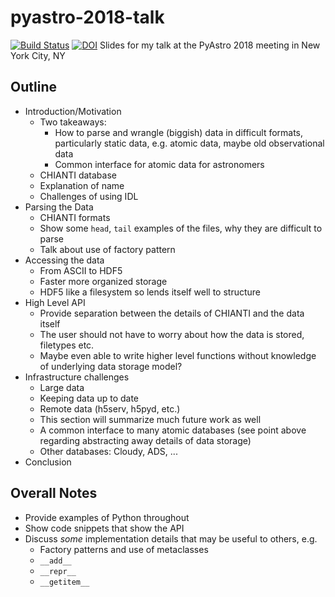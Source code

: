# pyastro-2018-talk
[![Build Status](https://travis-ci.org/wtbarnes/pyastro-2018-talk.svg?branch=master)](https://travis-ci.org/wtbarnes/pyastro-2018-talk)
[![DOI](https://zenodo.org/badge/DOI/10.5281/zenodo.1249002.svg)](https://doi.org/10.5281/zenodo.1249002)
Slides for my talk at the PyAstro 2018 meeting in New York City, NY

## Outline
* Introduction/Motivation
  * Two takeaways:
    * How to parse and wrangle (biggish) data in difficult formats, particularly static data, e.g. atomic data, maybe old observational data
    * Common interface for atomic data for astronomers
  * CHIANTI database
  * Explanation of name
  * Challenges of using IDL
* Parsing the Data
  * CHIANTI formats
  * Show some `head`, `tail` examples of the files, why they are difficult to parse
  * Talk about use of factory pattern
* Accessing the data
  * From ASCII to HDF5
  * Faster more organized storage
  * HDF5 like a filesystem so lends itself well to structure
* High Level API
  * Provide separation between the details of CHIANTI and the data itself
  * The user should not have to worry about how the data is stored, filetypes etc.
  * Maybe even able to write higher level functions without knowledge of underlying data storage model?
* Infrastructure challenges
  * Large data
  * Keeping data up to date
  * Remote data (h5serv, h5pyd, etc.)
  * This section will summarize much future work as well
  * A common interface to many atomic databases (see point above regarding abstracting away details of data storage)
  * Other databases: Cloudy, ADS, ...
* Conclusion

## Overall Notes
* Provide examples of Python throughout
* Show code snippets that show the API
* Discuss *some* implementation details that may be useful to others, e.g.
  * Factory patterns and use of metaclasses
  * `__add__`
  * `__repr__`
  * `__getitem__`
